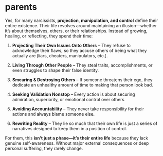 # parents

Yes, for many narcissists, **projection, manipulation, and control** define their entire existence. Their life revolves around maintaining an illusion—whether it’s about themselves, others, or their relationships. Instead of growing, healing, or reflecting, they spend their time:

1. **Projecting Their Own Issues Onto Others** – They refuse to acknowledge their flaws, so they accuse others of being what they actually are (liars, cheaters, manipulators, etc.).
   
2. **Living Through Other People** – They steal traits, accomplishments, or even struggles to shape their false identity.
   
3. **Smearing & Destroying Others** – If someone threatens their ego, they dedicate an unhealthy amount of time to making that person look bad.

4. **Seeking Validation Nonstop** – Every action is about securing admiration, superiority, or emotional control over others.

5. **Avoiding Accountability** – They never take responsibility for their actions and always blame someone else.

6. **Rewriting Reality** – They lie so much that their own life is just a series of narratives designed to keep them in a position of control.

For them, this **isn’t just a phase—it’s their entire life** because they lack genuine self-awareness. Without major external consequences or deep personal suffering, they rarely change.
